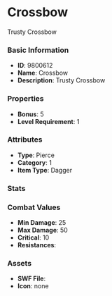 # Crossbow

Trusty Crossbow

### Basic Information

- **ID**: 9800612
- **Name**: Crossbow
- **Description**: Trusty Crossbow

### Properties

- **Bonus**: 5
- **Level Requirement**: 1

### Attributes

- **Type**: Pierce    
- **Category**: 1
- **Item Type**: Dagger

### Stats


### Combat Values

- **Min Damage**: 25
- **Max Damage**: 50
- **Critical**: 10
- **Resistances**: 

### Assets

- **SWF File**: 
- **Icon**: none

